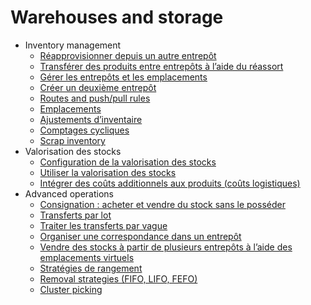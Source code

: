 # Warehouses and storage

  * Inventory management
    * [Réapprovisionner depuis un autre entrepôt](warehouses_storage/inventory_management/resupply_warehouses)
    * [Transférer des produits entre entrepôts à l’aide du réassort](warehouses_storage/inventory_management/warehouse_replenishment_transfer)
    * [Gérer les entrepôts et les emplacements](warehouses_storage/inventory_management/warehouses_locations)
    * [Créer un deuxième entrepôt](warehouses_storage/inventory_management/create_a_second_warehouse)
    * [Routes and push/pull rules](warehouses_storage/inventory_management/use_routes)
    * [Emplacements](warehouses_storage/inventory_management/use_locations)
    * [Ajustements d’inventaire](warehouses_storage/inventory_management/count_products)
    * [Comptages cycliques](warehouses_storage/inventory_management/cycle_counts)
    * [Scrap inventory](warehouses_storage/inventory_management/scrap_inventory)
  * Valorisation des stocks
    * [Configuration de la valorisation des stocks](warehouses_storage/inventory_valuation/inventory_valuation_config)
    * [Utiliser la valorisation des stocks](warehouses_storage/inventory_valuation/using_inventory_valuation)
    * [Intégrer des coûts additionnels aux produits (coûts logistiques)](warehouses_storage/inventory_valuation/integrating_landed_costs)
  * Advanced operations
    * [Consignation : acheter et vendre du stock sans le posséder](warehouses_storage/advanced_operations_warehouse/owned_stock)
    * [Transferts par lot](warehouses_storage/advanced_operations_warehouse/batch_transfers)
    * [Traiter les transferts par vague](warehouses_storage/advanced_operations_warehouse/wave_transfers)
    * [Organiser une correspondance dans un entrepôt](warehouses_storage/advanced_operations_warehouse/cross_dock)
    * [Vendre des stocks à partir de plusieurs entrepôts à l’aide des emplacements virtuels](warehouses_storage/advanced_operations_warehouse/stock_warehouses)
    * [Stratégies de rangement](warehouses_storage/advanced_operations_warehouse/putaway)
    * [Removal strategies (FIFO, LIFO, FEFO)](warehouses_storage/advanced_operations_warehouse/removal)
    * [Cluster picking](warehouses_storage/advanced_operations_warehouse/cluster_picking)

